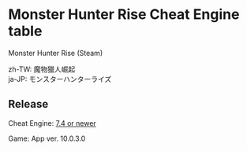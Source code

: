 # Monster Hunter Rise Cheat Engine table  
Monster Hunter Rise (Steam)

zh-TW: 魔物獵人崛起  
ja-JP: モンスターハンターライズ  
 
## Release
Cheat Engine: [7.4 or newer](https://github.com/cheat-engine/cheat-engine/releases)  

Game: App ver. 10.0.3.0
